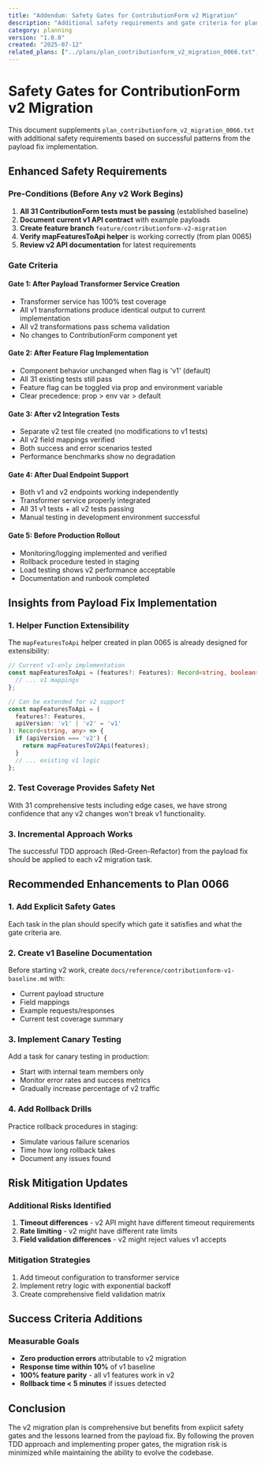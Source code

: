 ```yaml
---
title: "Addendum: Safety Gates for ContributionForm v2 Migration"
description: "Additional safety requirements and gate criteria for plan_contributionform_v2_migration_0066 based on lessons learned from payload fix implementation"
category: planning
version: "1.0.0"
created: "2025-07-12"
related_plans: ["../plans/plan_contributionform_v2_migration_0066.txt", "../plans/plan_fix_contributionform_payload_0065.txt"]
---
```


# Safety Gates for ContributionForm v2 Migration

This document supplements `plan_contributionform_v2_migration_0066.txt` with additional safety requirements based on successful patterns from the payload fix implementation.

## Enhanced Safety Requirements

### Pre-Conditions (Before Any v2 Work Begins)
1. **All 31 ContributionForm tests must be passing** (established baseline)
2. **Document current v1 API contract** with example payloads
3. **Create feature branch** `feature/contributionform-v2-migration`
4. **Verify mapFeaturesToApi helper** is working correctly (from plan 0065)
5. **Review v2 API documentation** for latest requirements

### Gate Criteria

#### Gate 1: After Payload Transformer Service Creation
- Transformer service has 100% test coverage
- All v1 transformations produce identical output to current implementation
- All v2 transformations pass schema validation
- No changes to ContributionForm component yet

#### Gate 2: After Feature Flag Implementation
- Component behavior unchanged when flag is 'v1' (default)
- All 31 existing tests still pass
- Feature flag can be toggled via prop and environment variable
- Clear precedence: prop > env var > default

#### Gate 3: After v2 Integration Tests
- Separate v2 test file created (no modifications to v1 tests)
- All v2 field mappings verified
- Both success and error scenarios tested
- Performance benchmarks show no degradation

#### Gate 4: After Dual Endpoint Support
- Both v1 and v2 endpoints working independently
- Transformer service properly integrated
- All 31 v1 tests + all v2 tests passing
- Manual testing in development environment successful

#### Gate 5: Before Production Rollout
- Monitoring/logging implemented and verified
- Rollback procedure tested in staging
- Load testing shows v2 performance acceptable
- Documentation and runbook completed

## Insights from Payload Fix Implementation

### 1. Helper Function Extensibility
The `mapFeaturesToApi` helper created in plan 0065 is already designed for extensibility:

```typescript
// Current v1-only implementation
const mapFeaturesToApi = (features?: Features): Record<string, boolean> => {
  // ... v1 mappings
};

// Can be extended for v2 support
const mapFeaturesToApi = (
  features?: Features, 
  apiVersion: 'v1' | 'v2' = 'v1'
): Record<string, any> => {
  if (apiVersion === 'v2') {
    return mapFeaturesToV2Api(features);
  }
  // ... existing v1 logic
};
```

### 2. Test Coverage Provides Safety Net
With 31 comprehensive tests including edge cases, we have strong confidence that any v2 changes won't break v1 functionality.

### 3. Incremental Approach Works
The successful TDD approach (Red-Green-Refactor) from the payload fix should be applied to each v2 migration task.

## Recommended Enhancements to Plan 0066

### 1. Add Explicit Safety Gates
Each task in the plan should specify which gate it satisfies and what the gate criteria are.

### 2. Create v1 Baseline Documentation
Before starting v2 work, create `docs/reference/contributionform-v1-baseline.md` with:
- Current payload structure
- Field mappings
- Example requests/responses
- Current test coverage summary

### 3. Implement Canary Testing
Add a task for canary testing in production:
- Start with internal team members only
- Monitor error rates and success metrics
- Gradually increase percentage of v2 traffic

### 4. Add Rollback Drills
Practice rollback procedures in staging:
- Simulate various failure scenarios
- Time how long rollback takes
- Document any issues found

## Risk Mitigation Updates

### Additional Risks Identified
1. **Timeout differences** - v2 API might have different timeout requirements
2. **Rate limiting** - v2 might have different rate limits
3. **Field validation differences** - v2 might reject values v1 accepts

### Mitigation Strategies
1. Add timeout configuration to transformer service
2. Implement retry logic with exponential backoff
3. Create comprehensive field validation matrix

## Success Criteria Additions

### Measurable Goals
- **Zero production errors** attributable to v2 migration
- **Response time within 10%** of v1 baseline
- **100% feature parity** - all v1 features work in v2
- **Rollback time < 5 minutes** if issues detected

## Conclusion

The v2 migration plan is comprehensive but benefits from explicit safety gates and the lessons learned from the payload fix. By following the proven TDD approach and implementing proper gates, the migration risk is minimized while maintaining the ability to evolve the codebase.